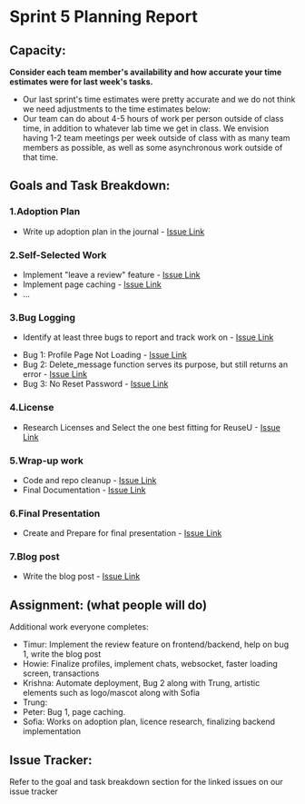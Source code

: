 # Sprint 5 Planning Report
## Capacity:
__Consider each team member's availability and how accurate your time estimates were for last week's tasks.__
- Our last sprint's time estimates were pretty accurate and we do not think we need adjustments to the time estimates below:
- Our team can do about 4-5 hours of work per person outside of class time, in addition to
whatever lab time we get in class. We envision having 1-2 team meetings per week outside of
class with as many team members as possible, as well as some asynchronous work outside of
that time.



## Goals and Task Breakdown: 

### 1.Adoption Plan 
* Write up adoption plan in the journal - [Issue Link](https://github.com/dicarlosofia/ReuseU/issues/153)

### 2.Self-Selected Work

* Implement "leave a review" feature - [Issue Link](https://github.com/dicarlosofia/ReuseU/issues/159)
* Implement page caching - [Issue Link](https://github.com/dicarlosofia/ReuseU/issues/167)
* ...


### 3.Bug Logging

* Identify at least three bugs to report and track work on - [Issue Link](https://github.com/dicarlosofia/ReuseU/issues/155)

- Bug 1: Profile Page Not Loading - [Issue Link](https://github.com/dicarlosofia/ReuseU/issues/163)
- Bug 2: Delete_message function serves its purpose, but still returns an error - [Issue Link](https://github.com/dicarlosofia/ReuseU/issues/166)
- Bug 3: No Reset Password - [Issue Link](https://github.com/dicarlosofia/ReuseU/issues/162)



### 4.License

* Research Licenses and Select the one best fitting for ReuseU - [Issue Link](https://github.com/dicarlosofia/ReuseU/issues/156)

### 5.Wrap-up work

* Code and repo cleanup - [Issue Link](https://github.com/dicarlosofia/ReuseU/issues/160)
* Final Documentation - [Issue Link](https://github.com/dicarlosofia/ReuseU/issues/161)

### 6.Final Presentation

* Create and Prepare for final presentation - [Issue Link](https://github.com/dicarlosofia/ReuseU/issues/164)

### 7.Blog post

* Write the blog post - [Issue Link](https://github.com/dicarlosofia/ReuseU/issues/168)



## Assignment: (what people will do)

Additional work everyone completes: 
* Timur: Implement the review feature on frontend/backend, help on bug 1, write the blog post
* Howie: Finalize profiles, implement chats, websocket, faster loading screen, transactions
* Krishna: Automate deployment, Bug 2 along with Trung, artistic elements such as logo/mascot along with Sofia
* Trung: 
* Peter: Bug 1, page caching.
* Sofia: Works on adoption plan, licence research, finalizing backend implementation 



## Issue Tracker:
Refer to the goal and task breakdown section for the linked issues on our issue tracker
